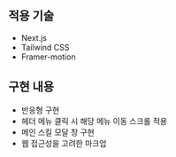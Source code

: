 ## 적용 기술

- Next.js
- Tailwind CSS
- Framer-motion
  <br />

## 구현 내용

- 반응형 구현
- 헤더 메뉴 클릭 시 해당 메뉴 이동 스크롤 적용
- 메인 스킬 모달 창 구현
- 웹 접근성을 고려한 마크업
